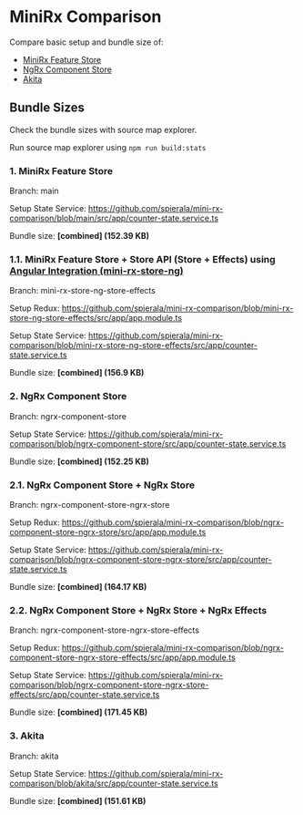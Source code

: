 # MiniRx Comparison

Compare basic setup and bundle size of:
- [MiniRx Feature Store](https://mini-rx.io/docs/fs-quick-start)
- [NgRx Component Store](https://ngrx.io/guide/component-store)
- [Akita](https://datorama.github.io/akita/)

## Bundle Sizes

Check the bundle sizes with source map explorer.

Run source map explorer using `npm run build:stats`

### 1. MiniRx Feature Store
Branch: main

Setup State Service: https://github.com/spierala/mini-rx-comparison/blob/main/src/app/counter-state.service.ts

Bundle size: **[combined] (152.39 KB)**

### 1.1. MiniRx Feature Store + Store API (Store + Effects) using [Angular Integration (mini-rx-store-ng)](https://mini-rx.io/docs/angular#register-effects) 
Branch: mini-rx-store-ng-store-effects

Setup Redux: https://github.com/spierala/mini-rx-comparison/blob/mini-rx-store-ng-store-effects/src/app/app.module.ts

Setup State Service: https://github.com/spierala/mini-rx-comparison/blob/mini-rx-store-ng-store-effects/src/app/counter-state.service.ts

Bundle size: **[combined] (156.9 KB)**

### 2. NgRx Component Store
Branch: ngrx-component-store

Setup State Service: https://github.com/spierala/mini-rx-comparison/blob/ngrx-component-store/src/app/counter-state.service.ts

Bundle size: **[combined] (152.25 KB)**

### 2.1. NgRx Component Store + NgRx Store
Branch: ngrx-component-store-ngrx-store

Setup Redux: https://github.com/spierala/mini-rx-comparison/blob/ngrx-component-store-ngrx-store/src/app/app.module.ts

Setup State Service: https://github.com/spierala/mini-rx-comparison/blob/ngrx-component-store-ngrx-store/src/app/counter-state.service.ts

Bundle size: **[combined] (164.17 KB)**

### 2.2. NgRx Component Store + NgRx Store + NgRx Effects
Branch: ngrx-component-store-ngrx-store-effects

Setup Redux: https://github.com/spierala/mini-rx-comparison/blob/ngrx-component-store-ngrx-store-effects/src/app/app.module.ts

Setup State Service: https://github.com/spierala/mini-rx-comparison/blob/ngrx-component-store-ngrx-store-effects/src/app/counter-state.service.ts

Bundle size: **[combined] (171.45 KB)**

### 3. Akita
Branch: akita

Setup State Service: https://github.com/spierala/mini-rx-comparison/blob/akita/src/app/counter-state.service.ts

Bundle size: **[combined] (151.61 KB)**
